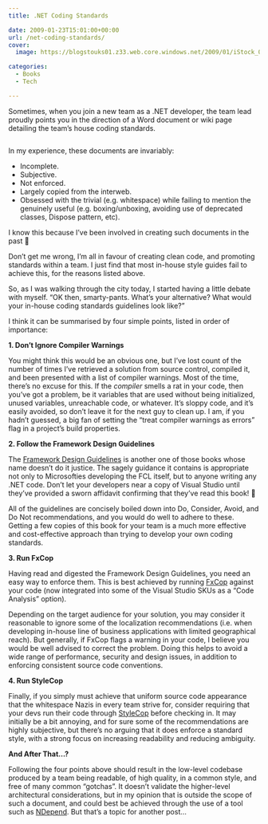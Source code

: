 ```yaml
---
title: .NET Coding Standards

date: 2009-01-23T15:01:00+00:00
url: /net-coding-standards/
cover: 
  image: https://blogstouks01.z33.web.core.windows.net/2009/01/iStock_000004478097XSmall_2-1.jpg

categories:
  - Books
  - Tech

---
```

Sometimes, when you join a new team as a .NET developer, the team lead proudly points you in the direction of a Word document or wiki page detailing the team’s house coding standards.<figure class="kg-card kg-image-card">

<img decoding="async" src="https://blogstouks01.z33.web.core.windows.net/2023/08/iStock_000004478097XSmall_2.jpg" class="kg-image" alt loading="lazy" /> </figure> 

In my experience, these documents are invariably:

  * Incomplete.
  * Subjective.
  * Not enforced.
  * Largely copied from the interweb.
  * Obsessed with the trivial (e.g. whitespace) while failing to mention the genuinely useful (e.g. boxing/unboxing, avoiding use of deprecated classes, Dispose pattern, etc).

I know this because I’ve been involved in creating such documents in the past 🙂

Don’t get me wrong, I’m all in favour of creating clean code, and promoting standards within a team. I just find that most in-house style guides fail to achieve this, for the reasons listed above.

So, as I was walking through the city today, I started having a little debate with myself. “OK then, smarty-pants. What’s your alternative? What would your in-house coding standards guidelines look like?”

I think it can be summarised by four simple points, listed in order of importance:

**1. Don’t Ignore Compiler Warnings**

You might think this would be an obvious one, but I’ve lost count of the number of times I’ve retrieved a solution from source control, compiled it, and been presented with a list of compiler warnings. Most of the time, there’s no excuse for this. If the _compiler_ smells a rat in your code, then you’ve got a problem, be it variables that are used without being initialized, unused variables, unreachable code, or whatever. It’s sloppy code, and it’s easily avoided, so don’t leave it for the next guy to clean up. I am, if you hadn’t guessed, a big fan of setting the “treat compiler warnings as errors” flag in a project’s build properties.

**2. Follow the Framework Design Guidelines**

The [Framework Design Guidelines][1] is another one of those books whose name doesn’t do it justice. The sagely guidance it contains is appropriate not only to Microsofties developing the FCL itself, but to anyone writing any .NET code. Don’t let your developers near a copy of Visual Studio until they’ve provided a sworn affidavit confirming that they’ve read this book! 🙂

All of the guidelines are concisely boiled down into Do, Consider, Avoid, and Do Not recommendations, and you would do well to adhere to these. Getting a few copies of this book for your team is a much more effective and cost-effective approach than trying to develop your own coding standards.

**3. Run FxCop**

Having read and digested the Framework Design Guidelines, you need an easy way to enforce them. This is best achieved by running [FxCop][1] against your code (now integrated into some of the Visual Studio SKUs as a “Code Analysis” option).

Depending on the target audience for your solution, you may consider it reasonable to ignore some of the localization recommendations (i.e. when developing in-house line of business applications with limited geographical reach). But generally, if FxCop flags a warning in your code, I believe you would be well advised to correct the problem. Doing this helps to avoid a wide range of performance, security and design issues, in addition to enforcing consistent source code conventions.

**4. Run StyleCop**

Finally, if you simply must achieve that uniform source code appearance that the whitespace Nazis in every team strive for, consider requiring that your devs run their code through [StyleCop][2] before checking in. It may initially be a bit annoying, and for sure some of the recommendations are highly subjective, but there’s no arguing that it does enforce a standard style, with a strong focus on increasing readability and reducing ambiguity.

**And After That&#8230;?**

Following the four points above should result in the low-level codebase produced by a team being readable, of high quality, in a common style, and free of many common “gotchas”. It doesn’t validate the higher-level architectural considerations, but in my opinion that is outside the scope of such a document, and could best be achieved through the use of a tool such as [NDepend][3]. But that’s a topic for another post&#8230;

 [1]: http://www.amazon.co.uk/gp/product/0321545613?ie=UTF8&tag=ianesbl-21&linkCode=as2&camp=1634&creative=19450&creativeASIN=0321545613
 [2]: http://code.msdn.microsoft.com/sourceanalysis
 [3]: https://blog.iannelson.uk/ndepend/